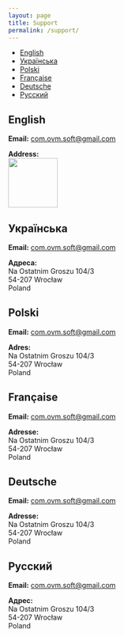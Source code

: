 ```yaml
---
layout: page
title: Support
permalink: /support/
---
```



- [English](#english)
- [Українська](#ukrainian)
- [Polski](#polish)
- [Française](#french)
- [Deutsche](#german)
- [Русский](#russian)

## <a name="english"></a>English

<p><strong>Email:</strong> <a href="mailto:com.ovm.soft@gmail.com">com.ovm.soft@gmail.com</a></p>
<p><strong>Address:</strong><br>
<img src="/be-kind/assets/a-s.png" width="100" />

## <a name="ukrainian"></a>Українська

<p><strong>Email:</strong> <a href="mailto:com.ovm.soft@gmail.com">com.ovm.soft@gmail.com</a></p>
<p><strong>Адреса:</strong><br>
Na Ostatnim Groszu 104/3<br>
54-207 Wrocław<br>
Poland</p>

## <a name="polish"></a>Polski

<p><strong>Email:</strong> <a href="mailto:com.ovm.soft@gmail.com">com.ovm.soft@gmail.com</a></p>
<p><strong>Adres:</strong><br>
Na Ostatnim Groszu 104/3<br>
54-207 Wrocław<br>
Poland</p>

## <a name="french"></a>Française

<p><strong>Email:</strong> <a href="mailto:com.ovm.soft@gmail.com">com.ovm.soft@gmail.com</a></p>
<p><strong>Adresse:</strong><br>
Na Ostatnim Groszu 104/3<br>
54-207 Wrocław<br>
Poland</p>

## <a name="german"></a>Deutsche

<p><strong>Email:</strong> <a href="mailto:com.ovm.soft@gmail.com">com.ovm.soft@gmail.com</a></p>
<p><strong>Adresse:</strong><br>
Na Ostatnim Groszu 104/3<br>
54-207 Wrocław<br>
Poland</p>

## <a name="russian"></a>Русский

<p><strong>Email:</strong> <a href="mailto:com.ovm.soft@gmail.com">com.ovm.soft@gmail.com</a></p>
<p><strong>Адрес:</strong><br>
Na Ostatnim Groszu 104/3<br>
54-207 Wrocław<br>
Poland</p>
